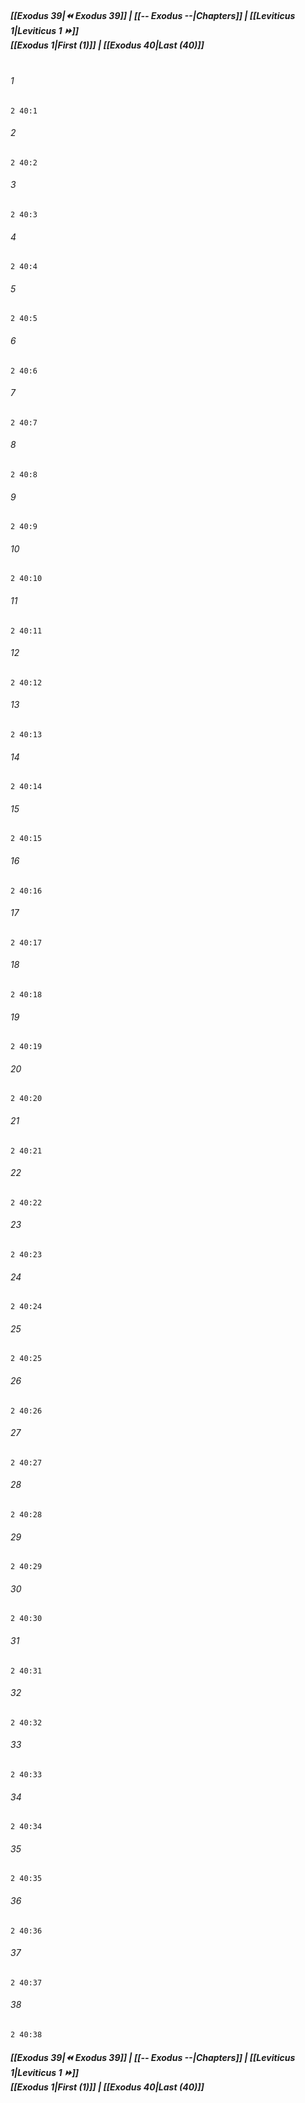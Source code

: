 
##### **[[Exodus 39|⏪ Exodus 39]] | [[-- Exodus --|Chapters]] | [[Leviticus 1|Leviticus 1 ⏩]]**<br>**[[Exodus 1|First (1)]] | [[Exodus 40|Last (40)]]**<br><br>

###### 1
``` verse
2 40:1
```
###### 2
``` verse
2 40:2
```
###### 3
``` verse
2 40:3
```
###### 4
``` verse
2 40:4
```
###### 5
``` verse
2 40:5
```
###### 6
``` verse
2 40:6
```
###### 7
``` verse
2 40:7
```
###### 8
``` verse
2 40:8
```
###### 9
``` verse
2 40:9
```
###### 10
``` verse
2 40:10
```
###### 11
``` verse
2 40:11
```
###### 12
``` verse
2 40:12
```
###### 13
``` verse
2 40:13
```
###### 14
``` verse
2 40:14
```
###### 15
``` verse
2 40:15
```
###### 16
``` verse
2 40:16
```
###### 17
``` verse
2 40:17
```
###### 18
``` verse
2 40:18
```
###### 19
``` verse
2 40:19
```
###### 20
``` verse
2 40:20
```
###### 21
``` verse
2 40:21
```
###### 22
``` verse
2 40:22
```
###### 23
``` verse
2 40:23
```
###### 24
``` verse
2 40:24
```
###### 25
``` verse
2 40:25
```
###### 26
``` verse
2 40:26
```
###### 27
``` verse
2 40:27
```
###### 28
``` verse
2 40:28
```
###### 29
``` verse
2 40:29
```
###### 30
``` verse
2 40:30
```
###### 31
``` verse
2 40:31
```
###### 32
``` verse
2 40:32
```
###### 33
``` verse
2 40:33
```
###### 34
``` verse
2 40:34
```
###### 35
``` verse
2 40:35
```
###### 36
``` verse
2 40:36
```
###### 37
``` verse
2 40:37
```
###### 38
``` verse
2 40:38
```

##### **[[Exodus 39|⏪ Exodus 39]] | [[-- Exodus --|Chapters]] | [[Leviticus 1|Leviticus 1 ⏩]]**<br>**[[Exodus 1|First (1)]] | [[Exodus 40|Last (40)]]**
